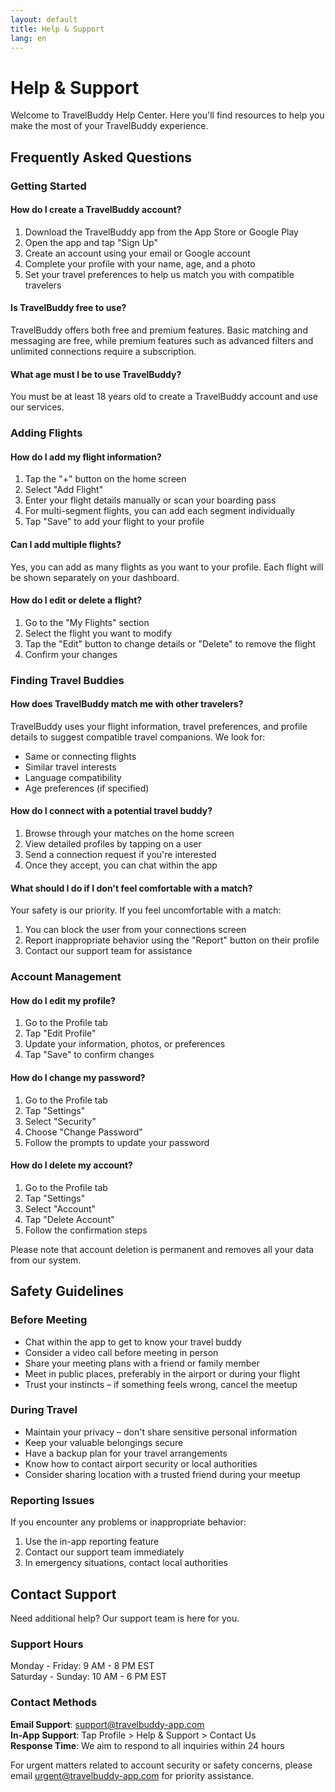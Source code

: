 ```yaml
---
layout: default
title: Help & Support
lang: en
---
```


<div class="content-section">

# Help & Support

Welcome to TravelBuddy Help Center. Here you'll find resources to help you make the most of your TravelBuddy experience.

## Frequently Asked Questions

### Getting Started

#### How do I create a TravelBuddy account?
1. Download the TravelBuddy app from the App Store or Google Play
2. Open the app and tap "Sign Up"
3. Create an account using your email or Google account
4. Complete your profile with your name, age, and a photo
5. Set your travel preferences to help us match you with compatible travelers

#### Is TravelBuddy free to use?
TravelBuddy offers both free and premium features. Basic matching and messaging are free, while premium features such as advanced filters and unlimited connections require a subscription.

#### What age must I be to use TravelBuddy?
You must be at least 18 years old to create a TravelBuddy account and use our services.

### Adding Flights

#### How do I add my flight information?
1. Tap the "+" button on the home screen
2. Select "Add Flight"
3. Enter your flight details manually or scan your boarding pass
4. For multi-segment flights, you can add each segment individually
5. Tap "Save" to add your flight to your profile

#### Can I add multiple flights?
Yes, you can add as many flights as you want to your profile. Each flight will be shown separately on your dashboard.

#### How do I edit or delete a flight?
1. Go to the "My Flights" section
2. Select the flight you want to modify
3. Tap the "Edit" button to change details or "Delete" to remove the flight
4. Confirm your changes

### Finding Travel Buddies

#### How does TravelBuddy match me with other travelers?
TravelBuddy uses your flight information, travel preferences, and profile details to suggest compatible travel companions. We look for:
- Same or connecting flights
- Similar travel interests
- Language compatibility
- Age preferences (if specified)

#### How do I connect with a potential travel buddy?
1. Browse through your matches on the home screen
2. View detailed profiles by tapping on a user
3. Send a connection request if you're interested
4. Once they accept, you can chat within the app

#### What should I do if I don't feel comfortable with a match?
Your safety is our priority. If you feel uncomfortable with a match:
1. You can block the user from your connections screen
2. Report inappropriate behavior using the "Report" button on their profile
3. Contact our support team for assistance

### Account Management

#### How do I edit my profile?
1. Go to the Profile tab
2. Tap "Edit Profile"
3. Update your information, photos, or preferences
4. Tap "Save" to confirm changes

#### How do I change my password?
1. Go to the Profile tab
2. Tap "Settings"
3. Select "Security"
4. Choose "Change Password"
5. Follow the prompts to update your password

#### How do I delete my account?
1. Go to the Profile tab
2. Tap "Settings"
3. Select "Account"
4. Tap "Delete Account"
5. Follow the confirmation steps

Please note that account deletion is permanent and removes all your data from our system.

## Safety Guidelines

### Before Meeting

- Chat within the app to get to know your travel buddy
- Consider a video call before meeting in person
- Share your meeting plans with a friend or family member
- Meet in public places, preferably in the airport or during your flight
- Trust your instincts – if something feels wrong, cancel the meetup

### During Travel

- Maintain your privacy – don't share sensitive personal information
- Keep your valuable belongings secure
- Have a backup plan for your travel arrangements
- Know how to contact airport security or local authorities
- Consider sharing location with a trusted friend during your meetup

### Reporting Issues

If you encounter any problems or inappropriate behavior:
1. Use the in-app reporting feature
2. Contact our support team immediately
3. In emergency situations, contact local authorities

## Contact Support

Need additional help? Our support team is here for you.

### Support Hours
Monday - Friday: 9 AM - 8 PM EST  
Saturday - Sunday: 10 AM - 6 PM EST

### Contact Methods

**Email Support**: support@travelbuddy-app.com  
**In-App Support**: Tap Profile > Help & Support > Contact Us  
**Response Time**: We aim to respond to all inquiries within 24 hours

For urgent matters related to account security or safety concerns, please email urgent@travelbuddy-app.com for priority assistance.

</div>